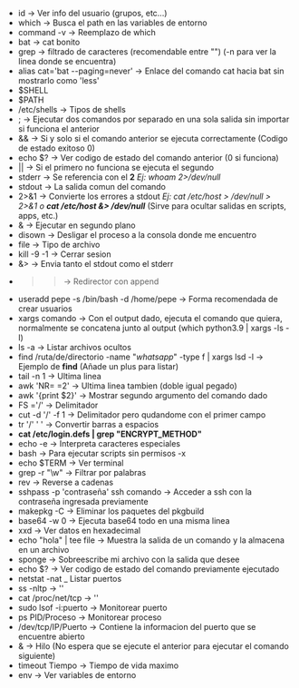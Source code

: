 - id -> Ver info del usuario (grupos, etc...)
- which -> Busca el path en las variables de entorno
- command -v -> Reemplazo de which
- bat -> cat bonito
- grep -> filtrado de caracteres (recomendable entre "") (-n para ver la linea donde se encuentra)
- alias cat='bat --paging=never' -> Enlace del comando cat hacia bat sin mostrarlo como 'less'
- $SHELL
- $PATH
- /etc/shells -> Tipos de shells
- ; -> Ejecutar dos comandos por separado en una sola salida sin importar si funciona el anterior
- && -> Si y solo si el comando anterior se ejecuta correctamente (Codigo de estado exitoso 0) 
- echo $? -> Ver codigo de estado del comando anterior (0 si funciona)
- || -> Si el primero no funciona se ejecuta el segundo
- stderr -> Se referencia con el **2** 
*Ej: whoam 2>/dev/null*
- stdout -> La salida comun del comando
- 2>&1 -> Convierte los errores a stdout
*Ej: cat /etc/host > /dev/null > 2>&1 o **cat /etc/host &> /dev/null*** (Sirve para ocultar salidas en scripts, apps, etc.)
- & -> Ejecutar en segundo plano
- disown -> Desligar el proceso a la consola donde me encuentro
- file -> Tipo de archivo
- kill -9 -1 -> Cerrar sesion
- &> -> Envia tanto el stdout como el stderr
- >> -> Redirector con append
- useradd pepe -s /bin/bash -d /home/pepe -> Forma recomendada de crear usuarios
- xargs comando -> Con el output dado, ejecuta el comando que quiera, normalmente se concatena junto al output (which python3.9 | xargs -ls -l)
- ls -a -> Listar archivos ocultos
- find /ruta/de/directorio -name "*whatsapp*" -type f | xargs lsd -l -> Ejemplo de **find** (Añade un plus para listar)
- tail -n 1 -> Ultima linea
- awk 'NR= =2' -> Ultima linea tambien (doble igual pegado)
- awk '{print $2}' -> Mostrar segundo argumento del comando dado
- FS ='/' -> Delimitador
- cut -d '/' -f 1 -> Delimitador pero qudandome con el primer campo
- tr '/' ' ' -> Convertir barras a espacios
- **cat /etc/login.defs | grep "ENCRYPT_METHOD"**
- echo -e -> Interpreta caracteres especiales
- bash -> Para ejecutar scripts sin permisos -x 
- echo $TERM -> Ver terminal
- grep -r "\w" -> Filtrar por palabras
- rev -> Reverse a cadenas
- sshpass -p 'contraseña' ssh comando -> Acceder a ssh con la contraseña ingresada previamente
- makepkg -C -> Eliminar los paquetes del pkgbuild 
- base64 -w 0 -> Ejecuta base64 todo en una misma linea
- xxd -> Ver datos en hexadecimal
- echo "hola" | tee file -> Muestra la salida de un comando y la almacena en un archivo
- sponge -> Sobreescribe mi archivo con la salida que desee 
- echo $? -> Ver codigo de estado del comando previamente ejecutado
- netstat -nat _ Listar puertos
- ss -nltp -> ''
- cat /proc/net/tcp -> ''
- sudo lsof -i:puerto -> Monitorear puerto
- ps PID/Proceso -> Monitorear proceso
- /dev/tcp/IP/Puerto -> Contiene la informacion del puerto que se encuentre abierto 
- & -> Hilo (No espera que se ejecute el anterior para ejecutar el comando siguiente)
- timeout Tiempo -> Tiempo de vida maximo 
- env -> Ver variables de entorno






